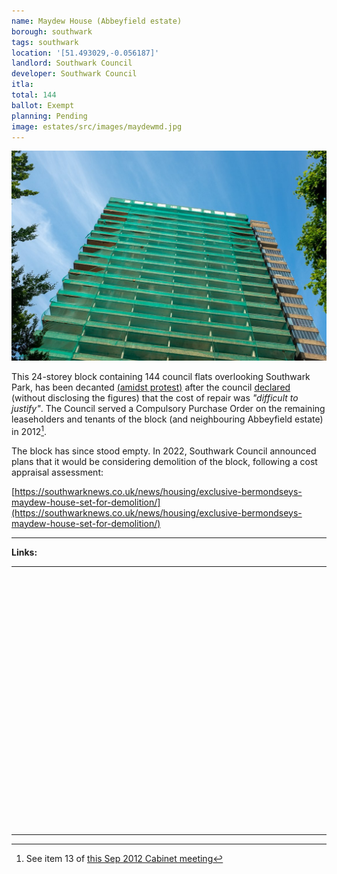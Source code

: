```yaml
---
name: Maydew House (Abbeyfield estate)
borough: southwark
tags: southwark
location: '[51.493029,-0.056187]'
landlord: Southwark Council
developer: Southwark Council
itla: 
total: 144
ballot: Exempt
planning: Pending
image: estates/src/images/maydewmd.jpg
---
```

![Maydew House image](src/images/maydewmd.jpg)

This 24-storey block containing 144 council flats overlooking Southwark Park, has been decanted [(amidst protest)](https://www.facebook.com/pages/Save-Maydew-House/316012601837) after the council [declared](https://www.southwarknews.co.uk/00,news,20152,440,00.htm) (without disclosing the figures) that the cost of repair was _"difficult to justify"_. The Council served a Compulsory Purchase Order on the remaining leaseholders and tenants of the block (and neighbouring Abbeyfield estate) in 2012[^1].

The block has since stood empty. In 2022, Southwark Council announced plans that it would be considering demolition of the block, following a cost appraisal assessment:

[https://southwarknews.co.uk/news/housing/exclusive-bermondseys-maydew-house-set-for-demolition/](https://southwarknews.co.uk/news/housing/exclusive-bermondseys-maydew-house-set-for-demolition/)

---

__Links:__

[^1]: See item 13 of [this Sep 2012 Cabinet meeting](https://moderngov.southwark.gov.uk/ieListDocuments.aspx?CId=302&MId=4246&Ver=4) 

[^2]: See paragraph 132 of [this November 2014 Cabinet report](https://moderngov.southwark.gov.uk/documents/s49973/Report%20Qtr%202%202014-15%20Capital%20Monitor.pdf)


---

<!------------THE CODE BELOW RENDERS THE MAP - DO NOT EDIT! ---------------------------->

<div id="map" style="width: 100%; height: 400px;"></div>

<script>
  var map = L.map('map').setView({{ location }}, 13);
  L.tileLayer('https://tile.openstreetmap.org/{z}/{x}/{y}.png', {
  maxZoom: 19,
attribution: '&copy; <a href="http://www.openstreetmap.org/copyright">OpenStreetMap</a>'
}).addTo(map);
var circle = L.circle({{ location }}, {
    color: 'red',
    fillColor: '#f03',
    fillOpacity: 0.5,
    radius: 500
}).addTo(map);
</script>

---
